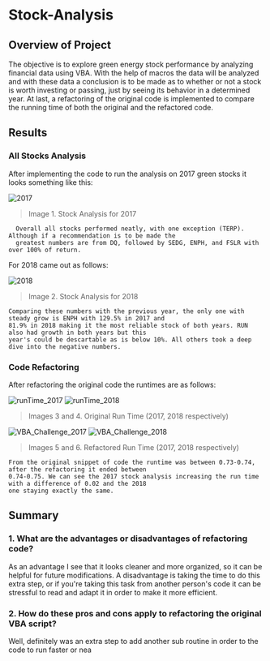 # Stock-Analysis
## Overview of Project
  The objective is to explore green energy stock performance by analyzing financial data using VBA. With the help of macros the data will be analyzed and with these data a conclusion is to be made as to whether or not a stock is worth investing or passing, just by seeing its behavior in a determined year. At last, a refactoring of the original code is implemented to compare the running time of both the original and the refactored code.

## Results
### All Stocks Analysis
  After implementing the code to run the analysis on 2017 green stocks it looks something like this:
  
  ![2017](https://user-images.githubusercontent.com/83614893/149453094-5eea34da-8193-4d39-aa56-83f124e895b9.png)
>Image 1. Stock Analysis for 2017  

```
  Overall all stocks performed neatly, with one exception (TERP). Although if a recommendation is to be made the 
  greatest numbers are from DQ, followed by SEDG, ENPH, and FSLR with over 100% of return.
```  
  
For 2018 came out as follows:

![2018](https://user-images.githubusercontent.com/83614893/149453106-4daa741a-34a8-4217-acd1-b1aaef2227a0.png)
>Image 2. Stock Analysis for 2018 

```
Comparing these numbers with the previous year, the only one with steady grow is ENPH with 129.5% in 2017 and 
81.9% in 2018 making it the most reliable stock of both years. RUN also had growth in both years but this 
year's could be descartable as is below 10%. All others took a deep dive into the negative numbers.
```


### Code Refactoring
After refactoring the original code the runtimes are as follows:

![runTime_2017](https://user-images.githubusercontent.com/83614893/149452742-69705604-caf2-4bdb-885a-8f910cebadd2.png)
![runTime_2018](https://user-images.githubusercontent.com/83614893/149452749-727071ec-979e-4068-8150-bac658c79c06.png)
>Images 3 and 4. Original Run Time (2017, 2018 respectively)

![VBA_Challenge_2017](https://user-images.githubusercontent.com/83614893/149452770-78c56835-6ef5-4f5c-8820-1aeeccdb3038.png)
![VBA_Challenge_2018](https://user-images.githubusercontent.com/83614893/149452777-235e0a6b-be38-44a3-94b3-5f82ec698781.png)
>Images 5 and 6. Refactored Run Time (2017, 2018 respectively)

```
From the original snippet of code the runtime was between 0.73-0.74, after the refactoring it ended between 
0.74-0.75. We can see the 2017 stock analysis increasing the run time with a difference of 0.02 and the 2018 
one staying exactly the same. 

```

## Summary
  ### 1. What are the advantages or disadvantages of refactoring code?
 
 As an advantage I see that it looks cleaner and more organized, so it can be helpful for future modifications. A disadvantage is taking the time to do this extra step, or if you're taking this task from another person's code it can be stressful to read and adapt it in order to make it more efficient.
 
 
  ### 2. How do these pros and cons apply to refactoring the original VBA script?
  Well, definitely was an extra step to add another sub routine in order to the code to run faster or nea
